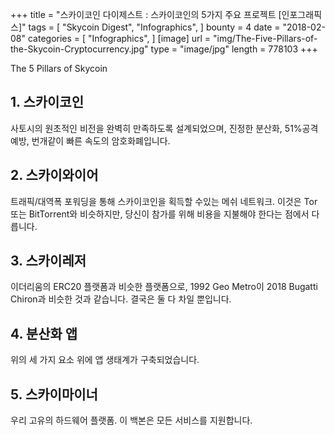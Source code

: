 +++
title = "스카이코인 다이제스트 : 스카이코인의 5가지 주요 프로젝트 [인포그래픽스]"
tags = [
    "Skycoin Digest",
    "Infographics",
]
bounty = 4
date = "2018-02-08"
categories = [
    "Infographics",
]
[image]
    url = "img/The-Five-Pillars-of-the-Skycoin-Cryptocurrency.jpg"
    type = "image/jpg"
    length = 778103
+++

The 5 Pillars of Skycoin

## __1. 스카이코인__

사토시의 원초적인 비전을 완벽히 만족하도록 설계되었으며, 진정한 분산화, 51%공격 예방, 번개같이 빠른 속도의 암호화폐입니다.

## __2. 스카이와이어__

트래픽/대역폭 포워딩을 통해 스카이코인을 획득할 수있는 메쉬 네트워크. 이것은 Tor 또는 BitTorrent와 비슷하지만, 당신이 참가를 위해 비용을 지불해야 한다는 점에서 다릅니다.

## __3. 스카이레저__

이더리움의 ERC20 플랫폼과 비슷한 플랫폼으로, 1992 Geo Metro이 2018 Bugatti Chiron과 비슷한 것과 같습니다. 결국은 둘 다 차일 뿐입니다.

## __4. 분산화 앱__

위의 세 가지 요소 위에 앱 생태계가 구축되었습니다.

## __5. 스카이마이너__
우리 고유의 하드웨어 플랫폼. 이 백본은 모든 서비스를 지원합니다.
